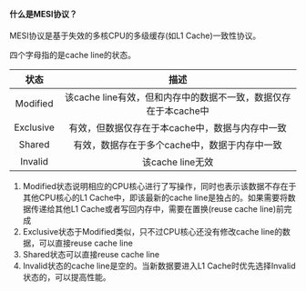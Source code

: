 #### 什么是MESI协议？

MESI协议是基于失效的多核CPU的多级缓存(如L1 Cache)一致性协议。

四个字母指的是cache line的状态。

| 状态  | 描述  |
| :------------: | :------------: |
|Modified|该cache line有效，但和内存中的数据不一致，数据仅存在于本cache中|  
|Exclusive|有效，但数据仅存在于本cache中，数据与内存中一致|
|Shared|有效，数据存在于多个cache中，数据于内存中一致|
|Invalid|该cache line无效|

1. Modified状态说明相应的CPU核心进行了写操作，同时也表示该数据不存在于其他CPU核心的L1 Cache中，即该最新的cache line是独占的。如果需要将数据传递给其他L1 Cache或者写回内存中，需要在置换(reuse cache line)前完成
2. Exclusive状态于Modified类似，只不过CPU核心还没有修改cache line的数据，可以直接reuse cache line
3. Shared状态可以直接reuse cache line
4. Invalid状态的cache line是空的。当新数据要进入L1 Cache时优先选择Invalid状态的，可以提高性能。
